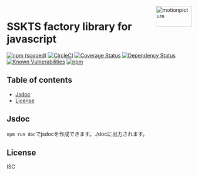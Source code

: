 <img src="https://motionpicture.jp/images/common/logo_01.svg" alt="motionpicture" title="motionpicture" align="right" height="56" width="98"/>

# SSKTS factory library for javascript

[![npm (scoped)](https://img.shields.io/npm/v/@motionpicture/sskts-factory.svg)](https://www.npmjs.com/package/@motionpicture/sskts-factory)
[![CircleCI](https://circleci.com/gh/motionpicture/sskts-factory.svg?style=svg)](https://circleci.com/gh/motionpicture/sskts-factory)
[![Coverage Status](https://coveralls.io/repos/github/motionpicture/sskts-factory/badge.svg?branch=master)](https://coveralls.io/github/motionpicture/sskts-factory?branch=master)
[![Dependency Status](https://img.shields.io/david/motionpicture/sskts-factory.svg)](https://david-dm.org/motionpicture/sskts-factory)
[![Known Vulnerabilities](https://snyk.io/test/github/motionpicture/sskts-factory/badge.svg)](https://snyk.io/test/github/motionpicture/sskts-factory)
[![npm](https://img.shields.io/npm/dm/@motionpicture/sskts-factory.svg)](https://nodei.co/npm/@motionpicture/sskts-factory/)


## Table of contents

* [Jsdoc](#jsdoc)
* [License](#license)


## Jsdoc

`npm run doc`でjsdocを作成できます。./docに出力されます。

## License

ISC
